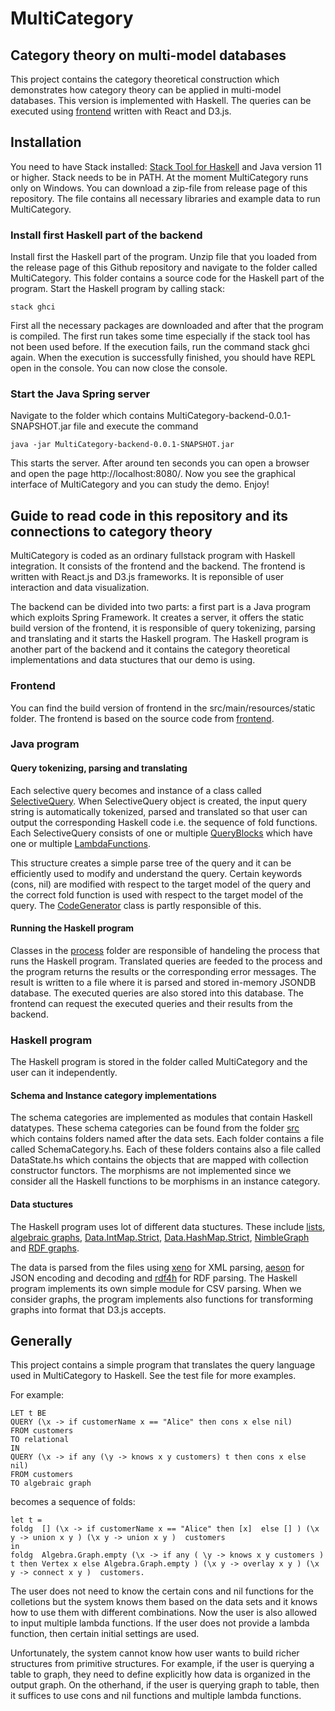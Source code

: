 # MultiCategory

## Category theory on multi-model databases

This project contains the category theoretical construction which demonstrates how category theory can be applied in multi-model databases. This version is implemented with Haskell. The queries can be executed using [frontend](https://github.com/valterUo/demo-system-frontend) written with React and D3.js.

## Installation

You need to have Stack installed: [Stack Tool for Haskell](https://docs.haskellstack.org/en/stable/README/) and Java version 11 or higher. Stack needs to be in PATH. At the moment MultiCategory runs only on Windows. You can download a zip-file from release page of this repository. The file contains all necessary libraries and example data to run MultiCategory.

### Install first Haskell part of the backend

Install first the Haskell part of the program. Unzip file that you loaded from the release page of this Github repository and navigate to the folder called MultiCategory. This folder contains a source code for the Haskell part of the program. Start the Haskell program by calling stack: 

```
stack ghci
```

First all the necessary packages are downloaded and after that the program is compiled. The first run takes some time especially if the stack tool has not been used before. If the execution fails, run the command stack ghci again. When the execution is successfully finished, you should have REPL open in the console. You can now close the console.

### Start the Java Spring server

Navigate to the folder which contains MultiCategory-backend-0.0.1-SNAPSHOT.jar file and execute the command

```
java -jar MultiCategory-backend-0.0.1-SNAPSHOT.jar
```
This starts the server. After around ten seconds you can open a browser and open the page http://localhost:8080/. Now you see the graphical interface of MultiCategory and you can study the demo. Enjoy!

## Guide to read code in this repository and its connections to category theory

MultiCategory is coded as an ordinary fullstack program with Haskell integration. It consists of the frontend and the backend. The frontend is written with React.js and D3.js frameworks. It is reponsible of user interaction and data visualization. 

The backend can be divided into two parts: a first part is a Java program which exploits Spring Framework. It creates a server, it offers the static build version of the frontend, it is responsible of query tokenizing, parsing and translating and it starts the Haskell program. The Haskell program is another part of the backend and it contains the category theoretical implementations and data stuctures that our demo is using.

### Frontend

You can find the build version of frontend in the src/main/resources/static folder. The frontend is based on the source code from [frontend](https://github.com/valterUo/demo-system-frontend).

### Java program

#### Query tokenizing, parsing and translating

Each selective query becomes and instance of a class called [SelectiveQuery](https://github.com/valterUo/MultiCategory-demo-system/blob/master/src/query/SelectiveQuery.java). When SelectiveQuery object is created, the input query string is automatically tokenized, parsed and translated so that user can output the corresponding Haskell code i.e. the sequence of fold functions. Each SelectiveQuery consists of one or multiple [QueryBlocks](https://github.com/valterUo/MultiCategory-demo-system/blob/master/src/query/QueryBlock.java) which have one or multiple [LambdaFunctions](https://github.com/valterUo/MultiCategory-demo-system/blob/master/src/query/LambdaFunction.java).

This structure creates a simple parse tree of the query and it can be efficiently used to modify and understand the query. Certain keywords (cons, nil) are modified with respect to the target model of the query and the correct fold function is used with respect to the target model of the query. The [CodeGenerator](https://github.com/valterUo/MultiCategory-demo-system/blob/master/src/codeGenerator/CodeGenerator.java) class is partly responsible of this.

#### Running the Haskell program

Classes in the [process](https://github.com/valterUo/MultiCategory-demo-system/tree/master/src/process) folder are responsible of handeling the process that runs the Haskell program. Translated queries are feeded to the process and the program returns the results or the corresponding error messages. The result is written to a file where it is parsed and stored in-memory JSONDB database. The executed queries are also stored into this database. The frontend can request the executed queries and their results from the backend.

### Haskell program

The Haskell program is stored in the folder called MultiCategory and the user can it independently.

#### Schema and Instance category implementations

 The schema categories are implemented as modules that contain Haskell datatypes. These schema categories can be found from the folder [src](https://github.com/valterUo/MultiCategory-demo-system/tree/master/MultiCategory/src) which contains folders named after the data sets. Each folder contains a file called SchemaCategory.hs. Each of these folders contains also a file called DataState.hs which contains the objects that are mapped with collection constructor functors. The morphisms are not implemented since we consider all the Haskell functions to be morphisms in an instance category.

#### Data stuctures

The Haskell program uses lot of different data stuctures. These include [lists](https://hackage.haskell.org/package/base-4.12.0.0/docs/Data-List.html), [algebraic graphs](http://hackage.haskell.org/package/algebraic-graphs-0.4/docs/Algebra-Graph.html), [Data.IntMap.Strict](http://hackage.haskell.org/package/containers-0.6.2.1/docs/Data-IntMap-Strict.html), [Data.HashMap.Strict](https://hackage.haskell.org/package/unordered-containers-0.2.10.0/docs/Data-HashMap-Strict.html), [NimbleGraph](https://github.com/valterUo/MultiCategory-demo-system/tree/master/MultiCategory/src/NimbleGraph) and [RDF graphs](http://hackage.haskell.org/package/rdf4h-3.1.0).

The data is parsed from the files using [xeno](https://hackage.haskell.org/package/xeno) for XML parsing, [aeson](http://hackage.haskell.org/package/aeson) for JSON encoding and decoding and [rdf4h](http://hackage.haskell.org/package/rdf4h-3.1.0) for RDF parsing. The Haskell program implements its own simple module for CSV parsing. When we consider graphs, the program implements also functions for transforming graphs into format that D3.js accepts.

## Generally

This project contains a simple program that translates the query language used in MultiCategory to Haskell. See the test file for more examples.

For example:

```
LET t BE 
QUERY (\x -> if customerName x == "Alice" then cons x else nil) 
FROM customers
TO relational 
IN
QUERY (\x -> if any (\y -> knows x y customers) t then cons x else nil)
FROM customers
TO algebraic graph
```

becomes a sequence of folds:

```
let t = 
foldg  [] (\x -> if customerName x == "Alice" then [x]  else [] ) (\x y -> union x y ) (\x y -> union x y )  customers
in
foldg  Algebra.Graph.empty (\x -> if any ( \y -> knows x y customers ) t then Vertex x else Algebra.Graph.empty ) (\x y -> overlay x y ) (\x y -> connect x y )  customers.
```

The user does not need to know the certain cons and nil functions for the colletions but the system knows them based on the data sets and it knows how to use them with different combinations. Now the user is also allowed to input multiple lambda functions. If the user does not provide a lambda function, then certain initial settings are used.

Unfortunately, the system cannot know how user wants to build richer structures from primitive structures. For example, if the user is querying a table to graph, they need to define explicitly how data is organized in the output graph. On the otherhand, if the user is querying graph to table, then it suffices to use cons and nil functions and multiple lambda functions.